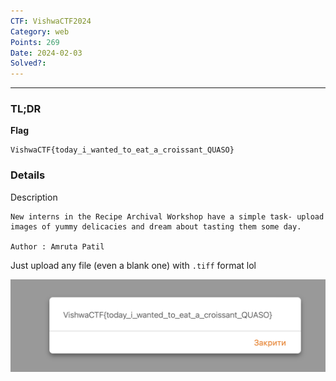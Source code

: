 ```yaml
---
CTF: VishwaCTF2024
Category: web
Points: 269
Date: 2024-02-03
Solved?:
---
```

----
### TL;DR

**Flag**

```
VishwaCTF{today_i_wanted_to_eat_a_croissant_QUASO}
```

### Details

Description
```
New interns in the Recipe Archival Workshop have a simple task- upload images of yummy delicacies and dream about tasting them some day.

Author : Amruta Patil
```

Just upload any file (even a blank one) with `.tiff` format lol

![](assets/img.png)